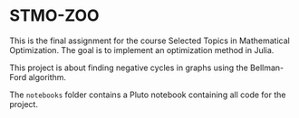 # STMO-ZOO

This is the final assignment for the course Selected Topics in Mathematical Optimization. The goal is to implement an optimization method in Julia.

This project is about finding negative cycles in graphs using the Bellman-Ford algorithm.

The `notebooks` folder contains a Pluto notebook containing all code for the project.
